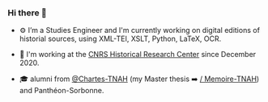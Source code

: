 ### Hi there 👋

<!--
**jeandamien-genero/jeandamien-genero** is a ✨ _special_ ✨ repository because its `README.md` (this file) appears on your GitHub profile.

Here are some ideas to get you started:

- 🔭 I’m currently working on ...
- 🌱 I’m currently learning ...
- 👯 I’m looking to collaborate on ...
- 🤔 I’m looking for help with ...
- 💬 Ask me about ...
- 📫 How to reach me: ...
- 😄 Pronouns: ...
- ⚡ Fun fact: ...
:office:
-->

- :gear: I’m a Studies Engineer and I'm currently working on digital editions of historial sources, using XML-TEI, XSLT, Python, LaTeX, OCR.

- :office: I'm working at the [CNRS Historical Research Center](http://crh.ehess.fr/) since December 2020.

- :mortar_board: alumni from [@Chartes-TNAH](https://github.com/Chartes-TNAH) (my Master thesis :arrow_right: [/
Memoire-TNAH](https://github.com/jeandamien-genero/Memoire-TNAH)) and Panthéon-Sorbonne.
